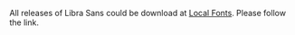 All releases of Libra Sans could be download at [Local Fonts](https://localfonts.eu/freefonts/bulgarian-cyrillic/pliska/). Please follow the link.